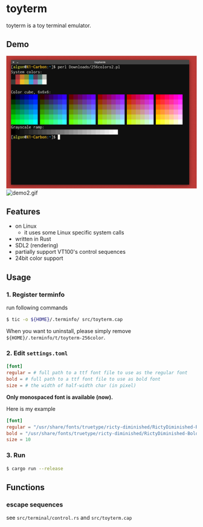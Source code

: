# toyterm

toyterm is a toy terminal emulator.


## Demo

![demo1.png](./demo/demo1.png)
![demo2.gif](./demo/demo2.gif)

## Features

- on Linux
    - it uses some Linux specific system calls
- written in Rust
- SDL2 (rendering)
- partially support VT100's control sequences
- 24bit color support


## Usage

### 1. Register terminfo

run following commands

```sh
$ tic -o ${HOME}/.terminfo/ src/toyterm.cap
```

When you want to uninstall, please simply remove `${HOME}/.terminfo/t/toyterm-256color`.

### 2. Edit `settings.toml`

```toml
[font]
regular = # full path to a ttf font file to use as the regular font
bold = # full path to a ttf font file to use as bold font
size = # the width of half-width char (in pixel)
```

**Only monospaced font is available (now).**

Here is my example
```toml
[font]
regular = "/usr/share/fonts/truetype/ricty-diminished/RictyDiminished-Regular.ttf"
bold = "/usr/share/fonts/truetype/ricty-diminished/RictyDiminished-Bold.ttf"
size = 10
```

### 3. Run

```sh
$ cargo run --release
```


## Functions

### escape sequences

see `src/terminal/control.rs` and `src/toyterm.cap`